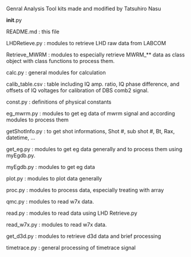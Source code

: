 Genral Analysis Tool kits made and modified by Tatsuhiro Nasu

__init__.py

README.md : this file

LHDRetieve.py : modules to retrieve LHD raw data from LABCOM

Retrieve_MWRM : modules to especially retrieve MWRM_** data as class object with class functions to process them.

calc.py : general modules for calculation

calib_table.csv : table including IQ amp. ratio, IQ phase difference, and offsets of IQ voltages for calibration of DBS comb2 signal.

const.py : definitions of physical constants

eg_mwrm.py : modules to get eg data of mwrm signal and according modules to process them

getShotInfo.py : to get shot informations, Shot #, sub shot #, Bt, Rax, datetime, ...

get_eg.py : modules to get eg data generally and to process them using myEgdb.py.

myEgdb.py : modules to get eg data

plot.py : modules to plot data generally

proc.py : modules to process data, especially treating with array

qmc.py : modules to read w7x data.

read.py : modules to read data using LHD Retrieve.py

read_w7x.py : modules to read w7x data.

get_d3d.py : modules to retrieve d3d data and brief processing

timetrace.py : general processing of timetrace signal
